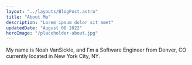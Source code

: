 ```yaml
---
layout: "../layouts/BlogPost.astro"
title: "About Me"
description: "Lorem ipsum dolor sit amet"
updatedDate: "August 08 2022"
heroImage: "/placeholder-about.jpg"
---
```


My name is Noah VanSickle, and I'm a Software Engineer from Denver, CO currently located in New York City, NY. 
